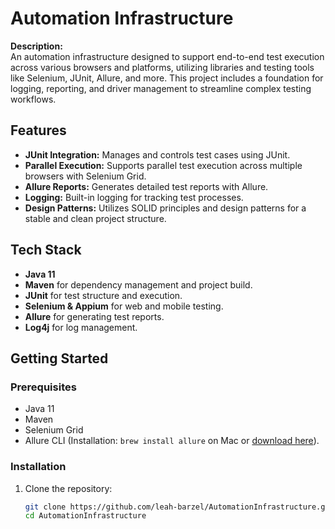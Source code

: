 # Automation Infrastructure

**Description:**  
An automation infrastructure designed to support end-to-end test execution across various browsers and platforms, utilizing libraries and testing tools like Selenium, JUnit, Allure, and more. This project includes a foundation for logging, reporting, and driver management to streamline complex testing workflows.

## Features
- **JUnit Integration:** Manages and controls test cases using JUnit.
- **Parallel Execution:** Supports parallel test execution across multiple browsers with Selenium Grid.
- **Allure Reports:** Generates detailed test reports with Allure.
- **Logging:** Built-in logging for tracking test processes.
- **Design Patterns:** Utilizes SOLID principles and design patterns for a stable and clean project structure.

## Tech Stack
- **Java 11**
- **Maven** for dependency management and project build.
- **JUnit** for test structure and execution.
- **Selenium & Appium** for web and mobile testing.
- **Allure** for generating test reports.
- **Log4j** for log management.

## Getting Started

### Prerequisites
- Java 11
- Maven
- Selenium Grid
- Allure CLI (Installation: `brew install allure` on Mac or [download here](https://docs.qameta.io/allure/)).

### Installation
1. Clone the repository:  
   ```bash
   git clone https://github.com/leah-barzel/AutomationInfrastructure.git
   cd AutomationInfrastructure
